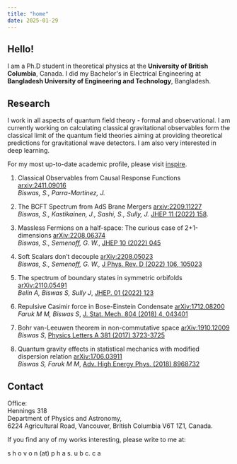 ```yaml
---
title: "home"
date: 2025-01-29
---
```


## Hello!

I am a Ph.D student in theoretical physics at the **University of British Columbia**, Canada. I did my Bachelor's in Electrical Engineering at **Bangladesh University of Engineering and Technology**, Bangladesh.

## Research

I work in all aspects of quantum field theory - formal and observational. I am currently working on calculating classical gravitational observables form the classical limit of the quantum field theories aiming at providing theoretical predictions for gravitational wave detectors. I am also very interested in deep learning.
 
For my most up-to-date academic profile, please visit [inspire](https://inspirehep.net/authors/1674623?ui-citation-summary=true).

1. Classical Observables from Causal Response Functions [arxiv:2411.09016](https://arxiv.org/abs/2411.09016)\
 *Biswas, S., Parra-Martinez, J.*

2. The BCFT Spectrum from AdS Brane Mergers [arxiv:2209.11227](https://arxiv.org/abs/2209.11227)\
 *Biswas, S., Kastikainen, J., Sashi, S., Sully, J.* [JHEP 11 (2022) 158](https://doi.org/10.1007/JHEP11(2022)158).

3. Massless Fermions on a half-space: The curious case of 2+1-dimensions [arXiv:2208.06374](https://arxiv.org/abs/2208.06374) <br>
 *Biswas, S., Semenoff, G. W.*, [JHEP 10 (2022) 045](https://doi.org/10.1007/JHEP10(2022)045)

4. Soft Scalars don’t decouple [arXiv:2208.05023](https://arxiv.org/abs/2208.05023)\
 *Biswas, S., Semenoff, G. W.,* [J Phys. Rev. D (2022) 106, 105023](https://doi.org/10.1103/PhysRevD.106.105023)

5. The spectrum of boundary states in symmetric orbifolds [arXiv:2110.05491
](https://arxiv.org/abs/2110.05491)\
 *Belin A, Biswas S, Sully J*, [JHEP. 01 (2022) 123](https://link.springer.com/article/10.1007/JHEP01(2022)123)

6. Repulsive Casimir force in Bose-Einstein Condensate [arXiv:1712.08200
](https://arxiv.org/abs/1712.08200)\
 *Faruk M M, Biswas S*, [J. Stat. Mech. 804 (2018) 4, 043401](https://doi.org/10.1088/1742-5468/aab01b)

7. Bohr van-Leeuwen theorem in non-commutative space [arXiv:1910.12009](https://arxiv.org/abs/1910.12009)\
 *Biswas S*, [Physics Letters A 381 (2017) 3723-3725](https://www.sciencedirect.com/science/article/pii/S0375960117309489)

8. Quantum gravity effects in statistical mechanics with modified dispersion relation [arXiv:1706.03911](https://arxiv.org/abs/1706.03911)\
 *Biswas S, Faruk M M*, [Adv. High Energy Phys. (2018) 8968732](https://doi.org/10.1155/2018/8968732)




## Contact

Office:\
Hennings 318\
Department of Physics and Astronomy,\
6224 Agricultural Road, Vancouver, British Columbia V6T 1Z1, Canada.

If you find any of my works interesting, please write to me at:

s h o v o n (at) p h a s. u b c. c a

